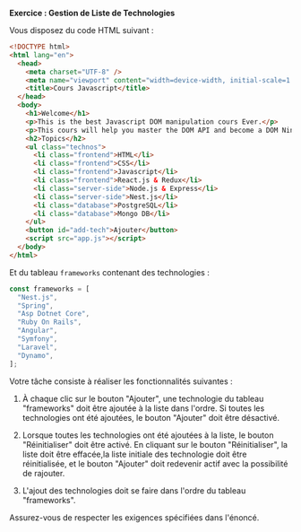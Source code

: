 **Exercice : Gestion de Liste de Technologies**

Vous disposez du code HTML suivant :

```html
<!DOCTYPE html>
<html lang="en">
  <head>
    <meta charset="UTF-8" />
    <meta name="viewport" content="width=device-width, initial-scale=1.0" />
    <title>Cours Javascript</title>
  </head>
  <body>
    <h1>Welcome</h1>
    <p>This is the best Javascript DOM manipulation cours Ever.</p>
    <p>This cours will help you master the DOM API and become a DOM Ninja.</p>
    <h2>Topics</h2>
    <ul class="technos">
      <li class="frontend">HTML</li>
      <li class="frontend">CSS</li>
      <li class="frontend">Javascript</li>
      <li class="frontend">React.js & Redux</li>
      <li class="server-side">Node.js & Express</li>
      <li class="server-side">Nest.js</li>
      <li class="database">PostgreSQL</li>
      <li class="database">Mongo DB</li>
    </ul>
    <button id="add-tech">Ajouter</button>
    <script src="app.js"></script>
  </body>
</html>

```

Et du tableau `frameworks` contenant des technologies :

```javascript
const frameworks = [
  "Nest.js",
  "Spring",
  "Asp Dotnet Core",
  "Ruby On Rails",
  "Angular",
  "Symfony",
  "Laravel",
  "Dynamo",
];
```

Votre tâche consiste à réaliser les fonctionnalités suivantes :

1. À chaque clic sur le bouton "Ajouter", une technologie du tableau "frameworks" doit être ajoutée à la liste dans l'ordre. Si toutes les technologies ont été ajoutées, le bouton "Ajouter" doit être désactivé.

2. Lorsque toutes les technologies ont été ajoutées à la liste, le bouton "Réinitialiser" doit être activé. En cliquant sur le bouton "Réinitialiser", la liste doit être effacée,la liste initiale des technologie doit être réinitialisée, et le bouton "Ajouter" doit redevenir actif avec la possibilité de rajouter.

3. L'ajout des technologies doit se faire dans l'ordre du tableau "frameworks".

Assurez-vous de respecter les exigences spécifiées dans l'énoncé.